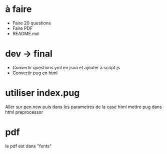# à faire
- Faire 20 questions
- Faire PDF
- README.md

# dev -> final
- Convertir questions.yml en json et ajouter a script.js
- Convertir pug en html

# utiliser index.pug
Aller sur pen.new puis dans les parametres de la case html mettre pug dans html preprocessor

# pdf
le pdf est dans "fonts"
